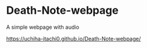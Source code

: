 # Death-Note-webpage

A simple webpage with audio

https://uchiha-itachi0.github.io/Death-Note-webpage/
